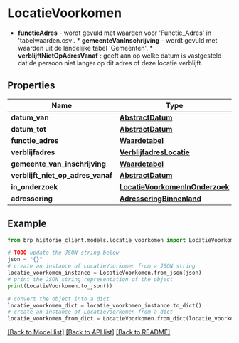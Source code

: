 # LocatieVoorkomen

* **functieAdres** - wordt gevuld met waarden voor 'Functie_Adres' in 'tabelwaarden.csv'. * **gemeenteVanInschrijving** - wordt gevuld met waarden uit de landelijke tabel 'Gemeenten'. * **verblijftNietOpAdresVanaf** : geeft aan op welke datum is vastgesteld dat de persoon niet langer op dit adres of deze locatie verblijft. 

## Properties

Name | Type | Description | Notes
------------ | ------------- | ------------- | -------------
**datum_van** | [**AbstractDatum**](AbstractDatum.md) |  | [optional] 
**datum_tot** | [**AbstractDatum**](AbstractDatum.md) |  | [optional] 
**functie_adres** | [**Waardetabel**](Waardetabel.md) |  | [optional] 
**verblijfadres** | [**VerblijfadresLocatie**](VerblijfadresLocatie.md) |  | [optional] 
**gemeente_van_inschrijving** | [**Waardetabel**](Waardetabel.md) |  | [optional] 
**verblijft_niet_op_adres_vanaf** | [**AbstractDatum**](AbstractDatum.md) |  | [optional] 
**in_onderzoek** | [**LocatieVoorkomenInOnderzoek**](LocatieVoorkomenInOnderzoek.md) |  | [optional] 
**adressering** | [**AdresseringBinnenland**](AdresseringBinnenland.md) |  | [optional] 

## Example

```python
from brp_historie_client.models.locatie_voorkomen import LocatieVoorkomen

# TODO update the JSON string below
json = "{}"
# create an instance of LocatieVoorkomen from a JSON string
locatie_voorkomen_instance = LocatieVoorkomen.from_json(json)
# print the JSON string representation of the object
print(LocatieVoorkomen.to_json())

# convert the object into a dict
locatie_voorkomen_dict = locatie_voorkomen_instance.to_dict()
# create an instance of LocatieVoorkomen from a dict
locatie_voorkomen_from_dict = LocatieVoorkomen.from_dict(locatie_voorkomen_dict)
```
[[Back to Model list]](../README.md#documentation-for-models) [[Back to API list]](../README.md#documentation-for-api-endpoints) [[Back to README]](../README.md)



